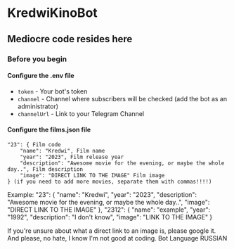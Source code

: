 # KredwiKinoBot
## Mediocre code resides here

### Before you begin
#### Configure the .env file
- `token` - Your bot's token
- `channel` - Channel where subscribers will be checked (add the bot as an administrator)
- `channelUrl` - Link to your Telegram Channel

#### Configure the films.json file
    "23": { Film code
        "name": "Kredwi", Film name
        "year": "2023", Film release year
        "description": "Awesome movie for the evening, or maybe the whole day..", Film description
        "image": "DIRECT LINK TO THE IMAGE" Film image
    } (if you need to add more movies, separate them with commas!!!!)

Example:
"23": {
    "name": "Kredwi",
    "year": "2023",
    "description": "Awesome movie for the evening, or maybe the whole day..",
    "image": "DIRECT LINK TO THE IMAGE"
},
"2312": {
    "name": "example",
    "year": "1992",
    "description": "I don't know",
    "image": "LINK TO THE IMAGE"
}

If you're unsure about what a direct link to an image is, please google it.
And please, no hate, I know I'm not good at coding.
Bot Language RUSSIAN